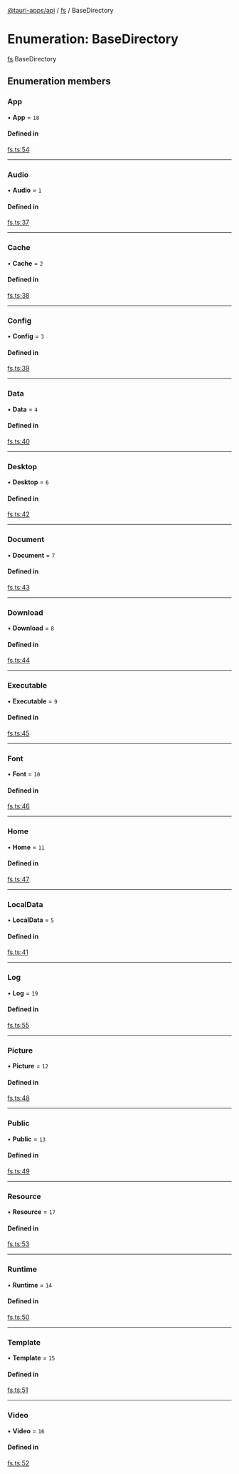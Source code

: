 [@tauri-apps/api](../index.md) / [fs](../modules/fs.md) / BaseDirectory

# Enumeration: BaseDirectory

[fs](../modules/fs.md).BaseDirectory

## Enumeration members

### App

• **App** = `18`

#### Defined in

[fs.ts:54](https://github.com/tauri-apps/tauri/blob/ffb9a19/tooling/api/src/fs.ts#L54)

___

### Audio

• **Audio** = `1`

#### Defined in

[fs.ts:37](https://github.com/tauri-apps/tauri/blob/ffb9a19/tooling/api/src/fs.ts#L37)

___

### Cache

• **Cache** = `2`

#### Defined in

[fs.ts:38](https://github.com/tauri-apps/tauri/blob/ffb9a19/tooling/api/src/fs.ts#L38)

___

### Config

• **Config** = `3`

#### Defined in

[fs.ts:39](https://github.com/tauri-apps/tauri/blob/ffb9a19/tooling/api/src/fs.ts#L39)

___

### Data

• **Data** = `4`

#### Defined in

[fs.ts:40](https://github.com/tauri-apps/tauri/blob/ffb9a19/tooling/api/src/fs.ts#L40)

___

### Desktop

• **Desktop** = `6`

#### Defined in

[fs.ts:42](https://github.com/tauri-apps/tauri/blob/ffb9a19/tooling/api/src/fs.ts#L42)

___

### Document

• **Document** = `7`

#### Defined in

[fs.ts:43](https://github.com/tauri-apps/tauri/blob/ffb9a19/tooling/api/src/fs.ts#L43)

___

### Download

• **Download** = `8`

#### Defined in

[fs.ts:44](https://github.com/tauri-apps/tauri/blob/ffb9a19/tooling/api/src/fs.ts#L44)

___

### Executable

• **Executable** = `9`

#### Defined in

[fs.ts:45](https://github.com/tauri-apps/tauri/blob/ffb9a19/tooling/api/src/fs.ts#L45)

___

### Font

• **Font** = `10`

#### Defined in

[fs.ts:46](https://github.com/tauri-apps/tauri/blob/ffb9a19/tooling/api/src/fs.ts#L46)

___

### Home

• **Home** = `11`

#### Defined in

[fs.ts:47](https://github.com/tauri-apps/tauri/blob/ffb9a19/tooling/api/src/fs.ts#L47)

___

### LocalData

• **LocalData** = `5`

#### Defined in

[fs.ts:41](https://github.com/tauri-apps/tauri/blob/ffb9a19/tooling/api/src/fs.ts#L41)

___

### Log

• **Log** = `19`

#### Defined in

[fs.ts:55](https://github.com/tauri-apps/tauri/blob/ffb9a19/tooling/api/src/fs.ts#L55)

___

### Picture

• **Picture** = `12`

#### Defined in

[fs.ts:48](https://github.com/tauri-apps/tauri/blob/ffb9a19/tooling/api/src/fs.ts#L48)

___

### Public

• **Public** = `13`

#### Defined in

[fs.ts:49](https://github.com/tauri-apps/tauri/blob/ffb9a19/tooling/api/src/fs.ts#L49)

___

### Resource

• **Resource** = `17`

#### Defined in

[fs.ts:53](https://github.com/tauri-apps/tauri/blob/ffb9a19/tooling/api/src/fs.ts#L53)

___

### Runtime

• **Runtime** = `14`

#### Defined in

[fs.ts:50](https://github.com/tauri-apps/tauri/blob/ffb9a19/tooling/api/src/fs.ts#L50)

___

### Template

• **Template** = `15`

#### Defined in

[fs.ts:51](https://github.com/tauri-apps/tauri/blob/ffb9a19/tooling/api/src/fs.ts#L51)

___

### Video

• **Video** = `16`

#### Defined in

[fs.ts:52](https://github.com/tauri-apps/tauri/blob/ffb9a19/tooling/api/src/fs.ts#L52)
